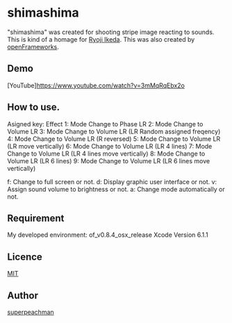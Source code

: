 shimashima
====

"shimashima" was created for shooting stripe image reacting to sounds.
This is kind of a homage for [Ryoji Ikeda](http://www.ryojiikeda.com/).
This was also created by [openFrameworks](http://www.openframeworks.cc/).

## Demo

[YouTube]https://www.youtube.com/watch?v=3mMqRqEbx2o

## How to use.

Asigned key: Effect
1: Mode Change to Phase LR
2: Mode Change to Volume LR
3: Mode Change to Volume LR (LR Random assigned freqency)
4: Mode Change to Volume LR (R reversed)
5: Mode Change to Volume LR (LR move vertically)
6: Mode Change to Volume LR (LR 4 lines)
7: Mode Change to Volume LR (LR 4 lines move vertically)
8: Mode Change to Volume LR (LR 6 lines)
9: Mode Change to Volume LR (LR 6 lines move vertically)

f: Change to full screen or not.
d: Display graphic user interface or not.
v: Assign sound volume to brightness or not.
a: Change mode automatically or not.

## Requirement

My developed environment:
of_v0.8.4_osx_release
Xcode Version 6.1.1

## Licence

[MIT](https://github.com/tcnksm/tool/blob/master/LICENCE)

## Author

[superpeachman](https://github.com/superpeachman)
